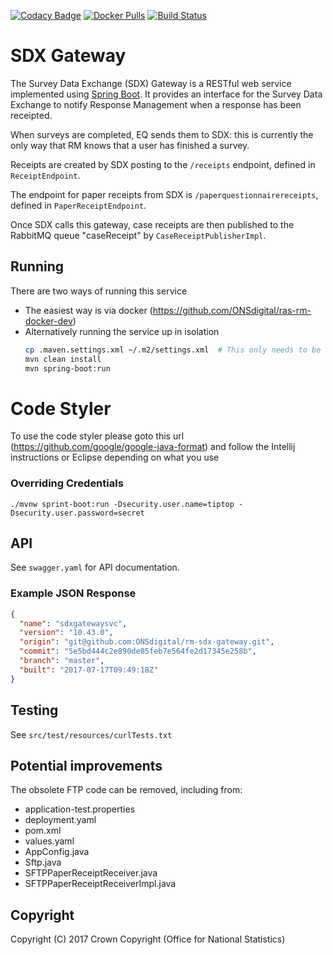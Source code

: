 [![Codacy Badge](https://api.codacy.com/project/badge/Grade/e62c6d31e0ec427e9e1c303d6c7dd744)](https://www.codacy.com/app/sdcplatform/rm-sdx-gateway?utm_source=github.com&amp;utm_medium=referral&amp;utm_content=ONSdigital/rm-sdx-gateway&amp;utm_campaign=Badge_Grade) [![Docker Pulls](https://img.shields.io/docker/pulls/sdcplatform/sdx-gateway.svg)]()
[![Build Status](https://travis-ci.org/ONSdigital/rm-sdx-gateway.svg?branch=master)](https://travis-ci.org/ONSdigital/rm-sdx-gateway)

# SDX Gateway
The Survey Data Exchange (SDX) Gateway is a RESTful web service implemented using [Spring Boot](http://projects.spring.io/spring-boot/). It provides an interface for the Survey Data Exchange to notify Response Management when a response has been receipted.

When surveys are completed, EQ sends them to SDX: this is currently the only way that RM knows that a user has finished a survey.

Receipts are created by SDX posting to the `/receipts` endpoint, defined in `ReceiptEndpoint`.

The endpoint for paper receipts from SDX is `/paperquestionnairereceipts`, defined in `PaperReceiptEndpoint`.

Once SDX calls this gateway, case receipts are then published to the RabbitMQ queue "caseReceipt" by `CaseReceiptPublisherImpl`.

## Running

There are two ways of running this service

* The easiest way is via docker (https://github.com/ONSdigital/ras-rm-docker-dev)
* Alternatively running the service up in isolation
    ```bash
    cp .maven.settings.xml ~/.m2/settings.xml  # This only needs to be done once to set up mavens settings file
    mvn clean install
    mvn spring-boot:run
    ```

# Code Styler
To use the code styler please goto this url (https://github.com/google/google-java-format) and follow the Intellij instructions or Eclipse depending on what you use

### Overriding Credentials

    ./mvnw sprint-boot:run -Dsecurity.user.name=tiptop -Dsecurity.user.password=secret

## API
See `swagger.yaml` for API documentation.

### Example JSON Response
```json
{
  "name": "sdxgatewaysvc",
  "version": "10.43.0",
  "origin": "git@github.com:ONSdigital/rm-sdx-gateway.git",
  "commit": "5e5bd444c2e890de05feb7e564fe2d17345e258b",
  "branch": "master",
  "built": "2017-07-17T09:49:18Z"
}
```

## Testing
See `src/test/resources/curlTests.txt`

## Potential improvements
The obsolete FTP code can be removed, including from:
- application-test.properties
- deployment.yaml
- pom.xml
- values.yaml
- AppConfig.java  
- Sftp.java
- SFTPPaperReceiptReceiver.java
- SFTPPaperReceiptReceiverImpl.java

## Copyright
Copyright (C) 2017 Crown Copyright (Office for National Statistics)
